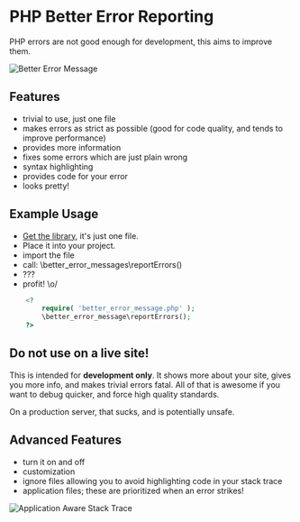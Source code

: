 PHP Better Error Reporting
==========================

PHP errors are not good enough for development, this aims to improve them.

![Better Error Message](http://i.imgur.com/WdvX9.png)

Features
--------
 * trivial to use, just one file
 * makes errors as strict as possible (good for code quality, and tends to improve performance)
 * provides more information
 * fixes some errors which are just plain wrong
 * syntax highlighting
 * provides code for your error
 * looks pretty!

Example Usage
-------------

 * [Get the library](https://github.com/JosephLenton/PHP-Better-Error-Reporting/blob/master/src/better_error_reporting.php), it's just one file.
 * Place it into your project.
 * import the file
 * call: \better_error_messages\reportErrors()
 * ???
 * profit! \o/

```php
	<?
		require( 'better_error_message.php' );
		\better_error_message\reportErrors();
	?>
```

Do not use on a live site!
--------------------------

This is intended for __development only__. It shows more about your site, gives you more info, and makes trivial errors fatal.
All of that is awesome if you want to debug quicker, and force high quality standards.

On a production server, that sucks, and is potentially unsafe.

Advanced Features
-----------------

 * turn it on and off
 * customization
 * ignore files allowing you to avoid highlighting code in your stack trace
 * application files; these are prioritized when an error strikes!
 
![Application Aware Stack Trace](http://i.imgur.com/tQxc0.png)
